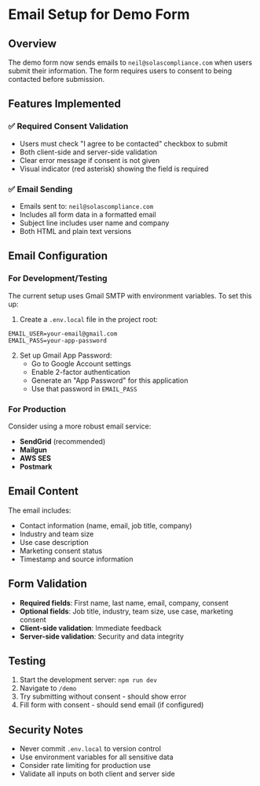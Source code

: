 # Email Setup for Demo Form

## Overview
The demo form now sends emails to `neil@solascompliance.com` when users submit their information. The form requires users to consent to being contacted before submission.

## Features Implemented

### ✅ Required Consent Validation
- Users must check "I agree to be contacted" checkbox to submit
- Both client-side and server-side validation
- Clear error message if consent is not given
- Visual indicator (red asterisk) showing the field is required

### ✅ Email Sending
- Emails sent to: `neil@solascompliance.com`
- Includes all form data in a formatted email
- Subject line includes user name and company
- Both HTML and plain text versions

## Email Configuration

### For Development/Testing
The current setup uses Gmail SMTP with environment variables. To set this up:

1. Create a `.env.local` file in the project root:
```env
EMAIL_USER=your-email@gmail.com
EMAIL_PASS=your-app-password
```

2. Set up Gmail App Password:
   - Go to Google Account settings
   - Enable 2-factor authentication
   - Generate an "App Password" for this application
   - Use that password in `EMAIL_PASS`

### For Production
Consider using a more robust email service:
- **SendGrid** (recommended)
- **Mailgun**
- **AWS SES**
- **Postmark**

## Email Content
The email includes:
- Contact information (name, email, job title, company)
- Industry and team size
- Use case description
- Marketing consent status
- Timestamp and source information

## Form Validation
- **Required fields**: First name, last name, email, company, consent
- **Optional fields**: Job title, industry, team size, use case, marketing consent
- **Client-side validation**: Immediate feedback
- **Server-side validation**: Security and data integrity

## Testing
1. Start the development server: `npm run dev`
2. Navigate to `/demo`
3. Try submitting without consent - should show error
4. Fill form with consent - should send email (if configured)

## Security Notes
- Never commit `.env.local` to version control
- Use environment variables for all sensitive data
- Consider rate limiting for production use
- Validate all inputs on both client and server side
